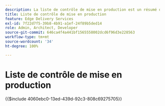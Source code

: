 ```yaml
---
description: La liste de contrôle de mise en production est un résumé des bonnes pratiques à prendre en compte lors du lancement d’un site web. Ces étapes sont généralement considérées comme des bonnes pratiques, mais présentent certains aspects spécifiques à Adobe Experience Manager.
title: Liste de contrôle de mise en production
feature: Edge Delivery Services
exl-id: 7f22d7f5-39b8-4b91-a1ef-24f89b5ded14
role: Admin, Architect, Developer
source-git-commit: 646ca4f4a441bf1565558002dcd6f96d3e228563
workflow-type: tm+mt
source-wordcount: '34'
ht-degree: 100%

---
```


# Liste de contrôle de mise en production

{{$include 4060ebc0-13ed-439d-92c3-808c69275705}}
